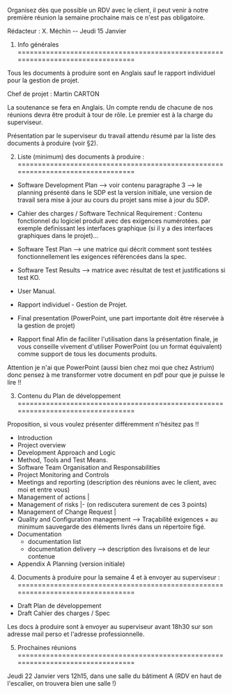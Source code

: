 Organisez dès que possible un RDV avec le client, il peut venir à notre
première réunion la semaine prochaine mais ce n'est pas obligatoire.

Rédacteur : X. Méchin -- Jeudi 15 Janvier

1) Info générales
================================================================================

Tous les documents à produire sont en Anglais sauf le rapport individuel pour
la gestion de projet.

Chef de projet : Martin CARTON

La soutenance se fera en Anglais.
Un compte rendu de chacune de nos réunions devra être produit à tour de rôle.
Le premier est à la charge du superviseur.

Présentation par le superviseur du travail attendu résumé par la liste des
documents à produire (voir §2).

2) Liste (minimum) des documents à produire :
================================================================================

- Software Development Plan
    --> voir contenu paragraphe 3
    --> le planning présenté dans le SDP est la version initiale, une version
        de travail sera mise à jour au cours du projet sans mise à jour du SDP.
- Cahier des charges / Software Technical Requirement :
    Contenu fonctionnel du logiciel produit avec des exigences numérotées.
    par exemple definissant les interfaces graphique (si il y a des interfaces
    graphiques dans le projet)…
- Software Test Plan
    --> une matrice qui décrit comment sont testées fonctionnellement les
    exigences référencées dans la spec.
- Software Test Results
    --> matrice avec résultat de test et justifications si test KO.
- User Manual.

- Rapport individuel - Gestion de Projet.
- Final presentation (PowerPoint, une part importante doit être réservée à la
  gestion de projet)
- Rapport final
Afin de faciliter l'utilisation dans la présentation finale, je vous conseille
vivement d'utiliser PowerPoint (ou un format équivalent) comme support de tous
les documents produits.

Attention je n'ai que PowerPoint (aussi bien chez moi que chez Astrium) donc
pensez à me transformer votre document en pdf pour que je puisse le lire !!

3) Contenu du Plan de développement
================================================================================

Proposition, si vous voulez présenter différemment n'hésitez pas !!

- Introduction
- Project overview
- Development Approach and Logic
- Method, Tools and Test Means.
- Software Team Organisation and Responsabilities
- Project Monitoring and Controls
- Meetings and reporting (description des réunions avec le client, avec moi et
    entre vous)
- Management of actions           |
- Management of risks             |-   (on rediscutera surement de ces 3 points)
- Management of Change Request    |
- Quality and Configuration management
    --> Traçabilité exigences
      + au minimum sauvegarde des éléments livrés dans un répertoire figé.
- Documentation
    - documentation list
    - documentation delivery
        --> description des livraisons et de leur contenue
- Appendix A Planning (version initiale)

4) Documents à produire pour la semaine 4 et à envoyer au superviseur :
================================================================================

- Draft Plan de développement
- Draft Cahier des charges / Spec

Les docs à produire sont à envoyer au superviseur avant 18h30 sur son adresse
mail perso et l'adresse professionnelle.

5) Prochaines réunions
================================================================================

Jeudi 22 Janvier vers 12h15, dans une salle du bâtiment A (RDV en haut de
l'escalier, on trouvera bien une salle !)
